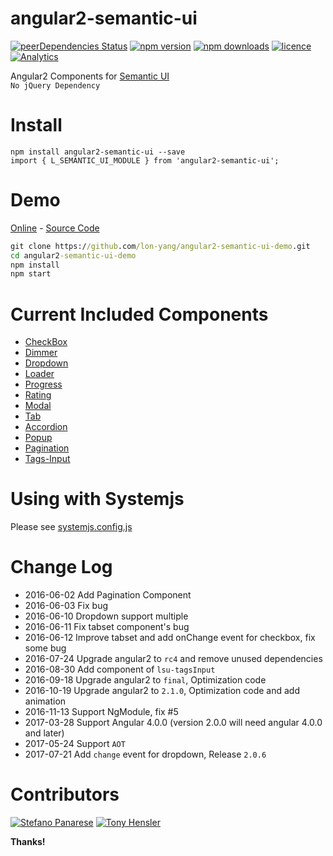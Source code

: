 # angular2-semantic-ui
[![peerDependencies Status](https://david-dm.org/lon-yang/angular2-semantic-ui/peer-status.svg)](https://david-dm.org/lon-yang/angular2-semantic-ui?type=peer)
[![npm version](https://badge.fury.io/js/angular2-semantic-ui.svg)](https://badge.fury.io/js/angular2-semantic-ui)
[![npm downloads](https://img.shields.io/npm/dt/angular2-semantic-ui.svg)](https://www.npmjs.com/package/angular2-semantic-ui)
[![licence](https://img.shields.io/npm/l/angular2-semantic-ui.svg)](https://opensource.org/licenses/MIT)
[![Analytics](https://ga-beacon.appspot.com/UA-80126017-1/welcome-page)](https://github.com/lon-yang/angular2-semantic-ui)

Angular2 Components for <a href="http://semantic-ui.com/">Semantic UI</a>
<br>
`No jQuery Dependency`

# Install
```
npm install angular2-semantic-ui --save
import { L_SEMANTIC_UI_MODULE } from 'angular2-semantic-ui';
```

# Demo 
[Online](https://lon-yang.github.io/angular2-semantic-ui-demo) - [Source Code](https://github.com/lon-yang/angular2-semantic-ui-demo)
```cmd
git clone https://github.com/lon-yang/angular2-semantic-ui-demo.git
cd angular2-semantic-ui-demo
npm install
npm start
```

# Current Included Components
- <a href="https://github.com/lon-yang/angular2-semantic-ui/tree/master/components/checkbox">CheckBox</a>
- <a href="https://github.com/lon-yang/angular2-semantic-ui/tree/master/components/dimmer">Dimmer</a>
- <a href="https://github.com/lon-yang/angular2-semantic-ui/tree/master/components/dropdown">Dropdown</a>
- <a href="https://github.com/lon-yang/angular2-semantic-ui/tree/master/components/loader">Loader</a>
- <a href="https://github.com/lon-yang/angular2-semantic-ui/tree/master/components/progress">Progress</a>
- <a href="https://github.com/lon-yang/angular2-semantic-ui/tree/master/components/rating">Rating</a>
- <a href="https://github.com/lon-yang/angular2-semantic-ui/tree/master/components/modal">Modal</a>
- <a href="https://github.com/lon-yang/angular2-semantic-ui/tree/master/components/tab">Tab</a>
- <a href="https://github.com/lon-yang/angular2-semantic-ui/tree/master/components/accordion">Accordion</a>
- <a href="https://github.com/lon-yang/angular2-semantic-ui/tree/master/components/popup">Popup</a>
- <a href="https://github.com/lon-yang/angular2-semantic-ui/tree/master/components/pagination">Pagination</a>
- <a href="https://github.com/lon-yang/angular2-semantic-ui/tree/master/components/tags-input">Tags-Input</a>

# Using with Systemjs
Please see [systemjs.config.js](https://github.com/lon-yang/angular2-semantic-ui/blob/master/systemjs.config.js)

# Change Log

- 2016-06-02 Add Pagination Component
- 2016-06-03 Fix bug
- 2016-06-10 Dropdown support multiple
- 2016-06-11 Fix tabset component's bug
- 2016-06-12 Improve tabset and add onChange event for checkbox, fix some bug
- 2016-07-24 Upgrade angular2 to `rc4` and remove unused dependencies
- 2016-08-30 Add component of `lsu-tagsInput`
- 2016-09-18 Upgrade angular2 to `final`, Optimization code
- 2016-10-19 Upgrade angular2 to `2.1.0`, Optimization code and add animation
- 2016-11-13 Support NgModule, fix #5
- 2017-03-28 Support Angular 4.0.0 (version 2.0.0 will need angular 4.0.0 and later)
- 2017-05-24 Support `AOT`
- 2017-07-21 Add `change` event for dropdown, Release `2.0.6`

# Contributors

[![Stefano Panarese](https://avatars1.githubusercontent.com/u/13763049?v=4&s=50)](https://github.com/Silent93)
[![Tony Hensler](https://avatars2.githubusercontent.com/u/29478522?v=4&s=50)](https://github.com/tonyhensler)

**Thanks!**